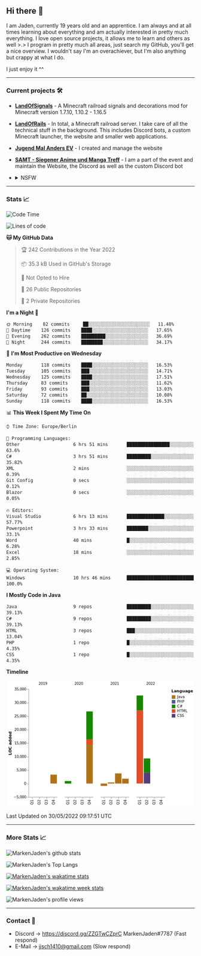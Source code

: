 ## Hi there 👋
I am Jaden, currently 19 years old and an apprentice. I am always and at all times learning about everything and am actually interested in pretty much everything. I love open source projects, it allows me to learn and others as well >.>
I program in pretty much all areas, just search my GitHub, you'll get a nice overview.
I wouldn't say I'm an overachiever, but I'm also anything but crappy at what I do.

I just enjoy it ^^

---

### Current projects 🛠

* [**LandOfSignals**](https://github.com/LandOfRails/LandOfSignals) - A Minecraft railroad signals and decorations mod for Minecraft version 1.7.10, 1.10.2 - 1.16.5
* [**LandOfRails**](https://github.com/LandOfRails) - In total, a Minecraft railroad server. I take care of all the technical stuff in the background. This includes Discord bots, a custom Minecraft launcher, the website and smaller web applications.
* [**Jugend Mal Anders EV**](https://jugendmalanders.de/) - I created and manage the website
* [**SAMT - Siegener Anime und Manga Treff**](https://github.com/Siegener-Anime-und-Manga-Treff-SAMT) - I am a part of the event and maintain the Website, the Discord as well as the custom Discord bot
* <details> 
  <summary>NSFW</summary>
  
  [**Nekos**](https://github.com/MarkenJaden/Nekos) - Website providing you with random lewd neko pics
  
</details>

---

### Stats 📈

<!--START_SECTION:waka-->
![Code Time](http://img.shields.io/badge/Code%20Time-776%20hrs%2046%20mins-blue)

![Lines of code](https://img.shields.io/badge/From%20Hello%20World%20I%27ve%20Written-78%20Thousand%20lines%20of%20code-blue)

**🐱 My GitHub Data** 

> 🏆 242 Contributions in the Year 2022
 > 
> 📦 35.3 kB Used in GitHub's Storage 
 > 
> 🚫 Not Opted to Hire
 > 
> 📜 26 Public Repositories 
 > 
> 🔑 2 Private Repositories  
 > 
**I'm a Night 🦉** 

```text
🌞 Morning    82 commits     ██░░░░░░░░░░░░░░░░░░░░░░░   11.48% 
🌆 Daytime    126 commits    ████░░░░░░░░░░░░░░░░░░░░░   17.65% 
🌃 Evening    262 commits    █████████░░░░░░░░░░░░░░░░   36.69% 
🌙 Night      244 commits    ████████░░░░░░░░░░░░░░░░░   34.17%

```
📅 **I'm Most Productive on Wednesday** 

```text
Monday       118 commits    ████░░░░░░░░░░░░░░░░░░░░░   16.53% 
Tuesday      105 commits    ███░░░░░░░░░░░░░░░░░░░░░░   14.71% 
Wednesday    125 commits    ████░░░░░░░░░░░░░░░░░░░░░   17.51% 
Thursday     83 commits     ███░░░░░░░░░░░░░░░░░░░░░░   11.62% 
Friday       93 commits     ███░░░░░░░░░░░░░░░░░░░░░░   13.03% 
Saturday     72 commits     ██░░░░░░░░░░░░░░░░░░░░░░░   10.08% 
Sunday       118 commits    ████░░░░░░░░░░░░░░░░░░░░░   16.53%

```


📊 **This Week I Spent My Time On** 

```text
⌚︎ Time Zone: Europe/Berlin

💬 Programming Languages: 
Other                    6 hrs 51 mins       ████████████████░░░░░░░░░   63.6% 
C#                       3 hrs 51 mins       █████████░░░░░░░░░░░░░░░░   35.82% 
XML                      2 mins              ░░░░░░░░░░░░░░░░░░░░░░░░░   0.39% 
Git Config               0 secs              ░░░░░░░░░░░░░░░░░░░░░░░░░   0.12% 
Blazor                   0 secs              ░░░░░░░░░░░░░░░░░░░░░░░░░   0.05%

🔥 Editors: 
Visual Studio            6 hrs 13 mins       ██████████████░░░░░░░░░░░   57.77% 
Powerpoint               3 hrs 33 mins       ████████░░░░░░░░░░░░░░░░░   33.1% 
Word                     40 mins             █░░░░░░░░░░░░░░░░░░░░░░░░   6.28% 
Excel                    18 mins             ░░░░░░░░░░░░░░░░░░░░░░░░░   2.85%

💻 Operating System: 
Windows                  10 hrs 46 mins      █████████████████████████   100.0%

```

**I Mostly Code in Java** 

```text
Java                     9 repos             █████████░░░░░░░░░░░░░░░░   39.13% 
C#                       9 repos             █████████░░░░░░░░░░░░░░░░   39.13% 
HTML                     3 repos             ███░░░░░░░░░░░░░░░░░░░░░░   13.04% 
PHP                      1 repo              █░░░░░░░░░░░░░░░░░░░░░░░░   4.35% 
CSS                      1 repo              █░░░░░░░░░░░░░░░░░░░░░░░░   4.35%

```


**Timeline**

![Chart not found](https://raw.githubusercontent.com/MarkenJaden/MarkenJaden/main/charts/bar_graph.png) 


 Last Updated on 30/05/2022 09:17:51 UTC
<!--END_SECTION:waka-->

---

### More Stats 📈

![MarkenJaden's github stats](https://github-readme-stats.vercel.app/api?username=MarkenJaden&count_private=true&show_icons=true&theme=radical)

![MarkenJaden's Top Langs](https://github-readme-stats.vercel.app/api/top-langs/?username=MarkenJaden&theme=radical)

[![MarkenJaden's wakatime stats](https://github-readme-stats.vercel.app/api/wakatime?username=MarkenJaden&theme=radical)](https://wakatime.com/@17f322c9-222a-48b4-9e15-983c41f7aed4)

[![MarkenJaden's wakatime week stats](https://wakatime.com/badge/user/17f322c9-222a-48b4-9e15-983c41f7aed4.svg)](https://wakatime.com/@17f322c9-222a-48b4-9e15-983c41f7aed4)

<!--[![MarkenJaden's Codewars stats](https://www.codewars.com/users/MarkenJaden/badges/large)](https://www.codewars.com/users/MarkenJaden)-->

![MarkenJaden's profile views](https://komarev.com/ghpvc/?username=MarkenJaden)

---

### Contact 💌

* Discord -> https://discord.gg/ZZGTwCZprC MarkenJaden#7787 (Fast respond)
* E-Mail -> jjsch1410@gmail.com (Slow respond)



<!--
**MarkenJaden/MarkenJaden** is a ✨ _special_ ✨ repository because its `README.md` (this file) appears on your GitHub profile.

Here are some ideas to get you started:

- 🔭 I’m currently working on ...
- 🌱 I’m currently learning ...
- 👯 I’m looking to collaborate on ...
- 🤔 I’m looking for help with ...
- 💬 Ask me about ...
- 📫 How to reach me: ...
- 😄 Pronouns: ...
- ⚡ Fun fact: ...
-->
